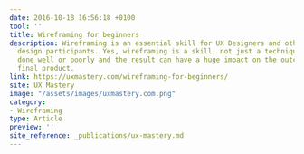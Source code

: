 ```yaml
---
date: 2016-10-18 16:56:18 +0100
tool: ''
title: Wireframing for beginners
description: Wireframing is an essential skill for UX Designers and other experience
  design participants. Yes, wireframing is a skill, not just a technique. It can be
  done well or poorly and the result can have a huge impact on the outcome of the
  final product.
link: https://uxmastery.com/wireframing-for-beginners/
site: UX Mastery
image: "/assets/images/uxmastery.com.png"
category:
- Wireframing
type: Article
preview: ''
site_reference: _publications/ux-mastery.md
---
```


